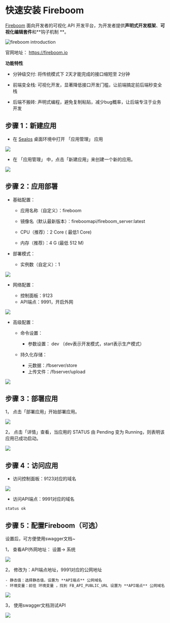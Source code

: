 # 快速安装 Fireboom

[Fireboom](https://fireboom.io) ⾯向开发者的可视化 API 开发平台，为开发者提供**声明式开发框架**、**可视化编辑套件**和**钩子机制
**。

![fireboom introduction](../images/fireboom/fireboom-intro.jpeg)

官网地址： https://fireboom.io

**功能特性**

- 分钟级交付: 将传统模式下 2天才能完成的接⼝缩短⾄ 2分钟

- 前端变全栈: 可视化开发，显著降低接⼝开发⻔槛，让前端搞定前后端秒变全栈

- 后端不搬砖: 声明式编程，避免复制粘贴，减少bug概率，让后端专注于业务开发

## 步骤 1：新建应用

- 在 [Sealos](https://cloud.sealos.io) 桌面环境中打开 「应用管理」 应用

![](../images/appsmith-1.png)

- 在 「应用管理」 中，点击「新建应用」来创建一个新的应用。

![](../images/appsmith-2.png)

## 步骤 2：应用部署

- 基础配置：

    - 应用名称（自定义）：fireboom

    - 镜像名（默认最新版本）：fireboomapi/fireboom_server:latest

    - CPU（推荐）：2 Core ( 最低1 Core)

    - 内存（推荐）：4 G (最低 512 M)

- 部署模式：

    - 实例数（自定义）：1

![](../images/fireboom/2-1.png)

- 网络配置：

    - 控制面板：9123
    - API端点：9991，开启外网

![](../images/fireboom/2-2.png)

- 高级配置：

    - 命令设置：
        - 参数设置： dev （dev表示开发模式，start表示生产模式）

    - 持久化存储：

        - 元数据：/fbserver/store
        - 上传文件：/fbserver/upload

![](../images/fireboom/2-3.png)

## 步骤 3：部署应用

1， 点击「部署应用」开始部署应用。

![](../images/fireboom/3-1.png)

2， 点击「详情」查看，当应用的 STATUS 由 Pending 变为 Running，则表明该应用已成功启动。

![](../images/fireboom/3-2.png)

## 步骤 4：访问应用

- 访问控制面板：9123对应的域名

![](../images/fireboom/4-1.png)

- 访问API端点：9991对应的域名

```
status ok
```

## 步骤 5：配置Fireboom（可选）

设置后，可方便使用swagger文档~

1， 查看API外网地址： 设置-> 系统

![](../images/fireboom/5-1.png)

2， 修改为：API端点地址，9991对应的公网地址

    - 静态值：选择静态值，设置为 **API端点** 公网域名
    - 环境变量：前往 环境变量 ，找到 FB_API_PUBLIC_URL 设置为 **API端点** 公网域名

![](../images/fireboom/5-2.png)

3， 使用swagger文档测试API

![](../images/fireboom/5-3.png)